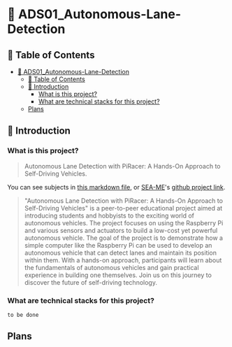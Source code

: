# 🚗 ADS01_Autonomous-Lane-Detection
## 🔢 Table of Contents
- [🚗 ADS01\_Autonomous-Lane-Detection](#-ads01_autonomous-lane-detection)
  - [🔢 Table of Contents](#-table-of-contents)
  - [🎤 Introduction](#-introduction)
    - [What is this project?](#what-is-this-project)
    - [What are technical stacks for this project?](#what-are-technical-stacks-for-this-project)
  - [Plans](#plans)


## 🎤 Introduction
### What is this project?
> Autonomous Lane Detection with PiRacer: A Hands-On Approach to Self-Driving Vehicles.

You can see subjects in [this markdown file](/docs/subject.en.md), or [SEA-ME](https://github.com/SEA-ME/)'s [github project link](https://github.com/SEA-ME/ADS_Autonomous-Lane-Detection/).

> "Autonomous Lane Detection with PiRacer: A Hands-On Approach to Self-Driving Vehicles" is a peer-to-peer educational project aimed at introducing students and hobbyists to the exciting world of autonomous vehicles. The project focuses on using the Raspberry Pi and various sensors and actuators to build a low-cost yet powerful autonomous vehicle. The goal of the project is to demonstrate how a simple computer like the Raspberry Pi can be used to develop an autonomous vehicle that can detect lanes and maintain its position within them. With a hands-on approach, participants will learn about the fundamentals of autonomous vehicles and gain practical experience in building one themselves. Join us on this journey to discover the future of self-driving technology.  


### What are technical stacks for this project?
```
to be done
```

## Plans
